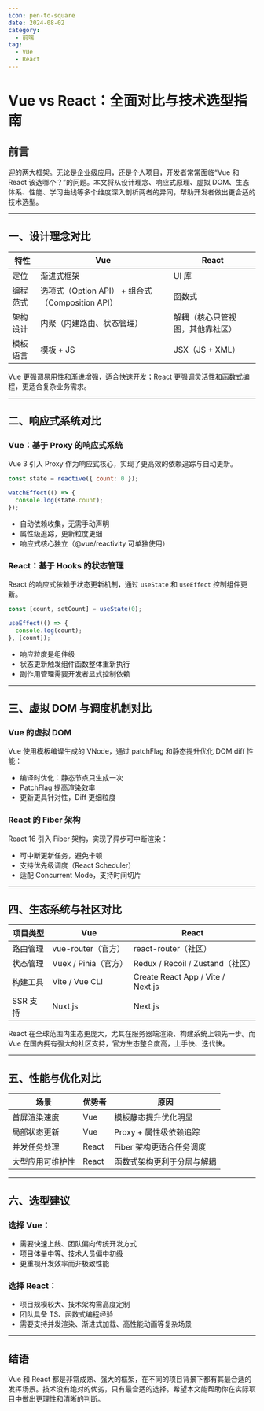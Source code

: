 ```yaml
---
icon: pen-to-square
date: 2024-08-02
category:
  - 前端
tag:
  - VUe
  - React
---
```


# Vue vs React：全面对比与技术选型指南

## 前言

迎的两大框架。无论是企业级应用，还是个人项目，开发者常常面临“Vue 和 React 该选哪个？”的问题。本文将从设计理念、响应式原理、虚拟 DOM、生态体系、性能、学习曲线等多个维度深入剖析两者的异同，帮助开发者做出更合适的技术选型。

---

## 一、设计理念对比

| 特性     | Vue                                              | React                            |
| -------- | ------------------------------------------------ | -------------------------------- |
| 定位     | 渐进式框架                                       | UI 库                            |
| 编程范式 | 选项式（Option API） + 组合式（Composition API） | 函数式                           |
| 架构设计 | 内聚（内建路由、状态管理）                       | 解耦（核心只管视图，其他靠社区） |
| 模板语言 | 模板 + JS                                        | JSX（JS + XML）                  |

Vue 更强调易用性和渐进增强，适合快速开发；React 更强调灵活性和函数式编程，更适合复杂业务需求。

<!-- more -->

---

## 二、响应式系统对比

### Vue：基于 Proxy 的响应式系统

Vue 3 引入 Proxy 作为响应式核心，实现了更高效的依赖追踪与自动更新。

```js
const state = reactive({ count: 0 });

watchEffect(() => {
  console.log(state.count);
});
```

- 自动依赖收集，无需手动声明
- 属性级追踪，更新粒度更细
- 响应式核心独立（@vue/reactivity 可单独使用）

### React：基于 Hooks 的状态管理

React 的响应式依赖于状态更新机制，通过 `useState` 和 `useEffect` 控制组件更新。

```js
const [count, setCount] = useState(0);

useEffect(() => {
  console.log(count);
}, [count]);
```

- 响应粒度是组件级
- 状态更新触发组件函数整体重新执行
- 副作用管理需要开发者显式控制依赖

---

## 三、虚拟 DOM 与调度机制对比

### Vue 的虚拟 DOM

Vue 使用模板编译生成的 VNode，通过 patchFlag 和静态提升优化 DOM diff 性能：

- 编译时优化：静态节点只生成一次
- PatchFlag 提高渲染效率
- 更新更具针对性，Diff 更细粒度

### React 的 Fiber 架构

React 16 引入 Fiber 架构，实现了异步可中断渲染：

- 可中断更新任务，避免卡顿
- 支持优先级调度（React Scheduler）
- 适配 Concurrent Mode，支持时间切片

---

## 四、生态系统与社区对比

| 项目类型 | Vue                  | React                             |
| -------- | -------------------- | --------------------------------- |
| 路由管理 | vue-router（官方）   | react-router（社区）              |
| 状态管理 | Vuex / Pinia（官方） | Redux / Recoil / Zustand（社区）  |
| 构建工具 | Vite / Vue CLI       | Create React App / Vite / Next.js |
| SSR 支持 | Nuxt.js              | Next.js                           |

React 在全球范围内生态更庞大，尤其在服务器端渲染、构建系统上领先一步。而 Vue 在国内拥有强大的社区支持，官方生态整合度高，上手快、迭代快。

---

## 五、性能与优化对比

| 场景             | 优势者 | 原因                       |
| ---------------- | ------ | -------------------------- |
| 首屏渲染速度     | Vue    | 模板静态提升优化明显       |
| 局部状态更新     | Vue    | Proxy + 属性级依赖追踪     |
| 并发任务处理     | React  | Fiber 架构更适合任务调度   |
| 大型应用可维护性 | React  | 函数式架构更利于分层与解耦 |

---

## 六、选型建议

### 选择 Vue：

- 需要快速上线、团队偏向传统开发方式
- 项目体量中等、技术人员偏中初级
- 更重视开发效率而非极致性能

### 选择 React：

- 项目规模较大、技术架构需高度定制
- 团队具备 TS、函数式编程经验
- 需要支持并发渲染、渐进式加载、高性能动画等复杂场景

---

## 结语

Vue 和 React 都是非常成熟、强大的框架，在不同的项目背景下都有其最合适的发挥场景。技术没有绝对的优劣，只有最合适的选择。希望本文能帮助你在实际项目中做出更理性和清晰的判断。
